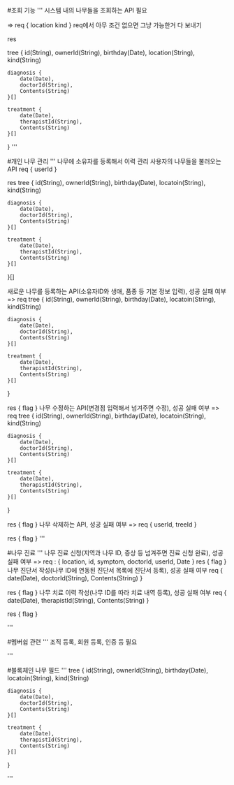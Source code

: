 #조회 기능
'''
시스템 내의 나무들을 조회하는 API 필요

=> req { 
		location
		kind
}
req에서 아무 조건 없으면 그냥 가능한거 다 보내기	

res

tree {
	id(String),
	ownerId(String),
	birthday(Date),
	location(String),
	kind(String)
	
	diagnosis {
		date(Date),
		doctorId(String),
		Contents(String)
	}[]

	treatment {
		date(Date),
		therapistId(String),
		Contents(String)
	}[]
	
}
'''

#개인 나무 관리
'''
나무에 소유자를 등록해서 이력 관리
사용자의 나무들을 불러오는 API
req {
	userId
}

res tree {
	id(String),
	ownerId(String),
	birthday(Date),
	locatoin(String),
	kind(String)
	
	diagnosis {
		date(Date),
		doctorId(String),
		Contents(String)
	}[]

	treatment {
		date(Date),
		therapistId(String),
		Contents(String)
	}[]
	
}[]

새로운 나무를 등록하는 API(소유자ID와 생애, 품종 등 기본 정보 입력), 성공 실패 여부
=> req 
tree {
	id(String),
	ownerId(String),
	birthday(Date),
	locatoin(String),
	kind(String)
	
	diagnosis {
		date(Date),
		doctorId(String),
		Contents(String)
	}[]

	treatment {
		date(Date),
		therapistId(String),
		Contents(String)
	}[]
	
}

res {
	flag
}
나무 수정하는 API(변경점 입력해서 넘겨주면 수정), 성공 실패 여부
=> req 
tree {
	id(String),
	ownerId(String),
	birthday(Date),
	locatoin(String),
	kind(String)
	
	diagnosis {
		date(Date),
		doctorId(String),
		Contents(String)
	}[]

	treatment {
		date(Date),
		therapistId(String),
		Contents(String)
	}[]
	
}

res {
	flag
}
나무 삭제하는 API, 성공 실패 여부
=> req {
	 userId,
	 treeId
}

res {
	flag
}
'''

#나무 진료
'''
나무 진료 신청(지역과 나무 ID, 증상 등 넘겨주면 진료 신청 완료), 성공 실패 여부
=> req :
	{
		location,
		id,
		symptom,
		doctorId,
		userId,
		Date
	}
  res {
		flag
	}
나무 진단서 작성(나무 ID에 연동된 진단서 목록에 진단서 등록), 성공 실패 여부
req 
{
		date(Date),
		doctorId(String),
		Contents(String)
	}

res {
	flag
}
나무 치료 이력 작성(나무 ID를 따라 치료 내역 등록), 성공 실패 여부
req {
		date(Date),
		therapistId(String),
		Contents(String)
}

res {
	flag
}
	
'''

#멤버쉽 관련
'''
조직 등록, 회원 등록, 인증 등 필요

'''


#블록체인 나무 필드
'''
tree {
	id(String),
	ownerId(String),
	birthday(Date),
	locatoin(String),
	kind(String)
	
	diagnosis {
		date(Date),
		doctorId(String),
		Contents(String)
	}[]

	treatment {
		date(Date),
		therapistId(String),
		Contents(String)
	}[]
	
}

'''

